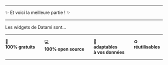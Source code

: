 
<br>
<br>

<div class="has-text-centered my-6">
  
  <hr>

  <p class="is-size-3 has-text-weight-bold mb-1">
    ✨ Et voici la meilleure partie ! ✨
  </p>

  <hr>

  <p class="is-size-4 mb-2 mt-4">
    Les widgets de Datami sont...
  </p>

  <hr>

  <div class="columns my-6">
    <div class="column is-size-5">
      <span class="is-size-4">
        💸
      </span><br>
      <b>100% gratuits</b>
    </div>
    <div class="column is-size-5">
      <span class="is-size-4">
        💻
      </span><br>
      <b>100% open source</b>
    </div>
    <div class="column is-size-5">
      <span class="is-size-4">
        🔌
      </span><br>
      <b>adaptables
      <br>à vos données</b>
    </div>
    <div class="column is-size-5">
      <span class="is-size-4">
        ♻️
      </span><br>
      <b>réutilisables</b>
    </div>
  </div>

  <hr class="my-6">

  <!-- <p class="is-size-1 my-5">
    Quoi ?
    <br>
    <span class="">😱</span>
  </p>

  <hr>

  <p class="is-size-4 my-2">
    <i>Vous avez bien lu</i>
  </p>

  <hr>

  <p class="is-size-1 my-5">
    Vraiment ?
    <br>
    <span class="">😵‍💫</span>
  </p>

  <hr>

  <p class="is-size-4 my-2">
    <i>Oui</i>
  </p>

  <hr>

  <p class="is-size-1 my-5">
    Waaaaaaah...
    <br>
    <span class="">🤯</span>
  </p>

  <hr>

  <p class="is-size-4 my-2">
    <i>et ouais</i>
  </p>

  <hr> -->

</div>
